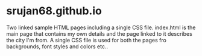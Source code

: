 # srujan68.github.io
Two linked sample HTML pages including a single CSS file.
index.html is the main page that contains my own details and the page linked to it describes the city I'm from.
A single CSS file is used for both the pages fro backgrounds, font styles and colors etc.. 
